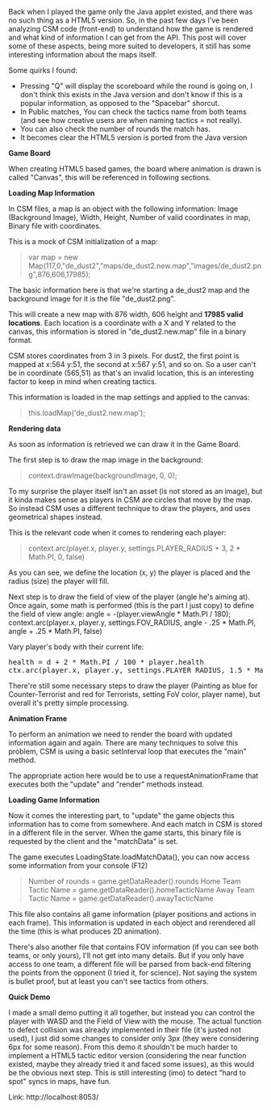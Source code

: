 Back when I played the game only the Java applet existed, and there was no such thing as a HTML5 version. So, in the past few days I've been analyzing CSM code (front-end) to understand how the game is rendered and what kind of information I can get from the API. This post will cover some of these aspects, being more suited to developers, it still has some interesting information about the maps itself.

Some quirks I found:
* Pressing "Q" will display the scoreboard while the round is going on, I don't think this exists in the Java version and don't know if this is a popular information, as opposed to the "Spacebar" shorcut.
* In Public matches, You can check the tactics name from both teams (and see how creative users are when naming tactics = not really).
* You can also check the number of rounds the match has.
* It becomes clear the HTML5 version is ported from the Java version



**Game Board**

When creating HTML5 based games, the board where animation is drawn is called "Canvas", this will be referenced in following sections.


**Loading Map Information**

In CSM files, a map is an object with the following information: Image (Background Image), Width, Height, Number of valid coordinates in map, Binary file with coordinates.

This is a mock of CSM initialization of a map:
>var map = new Map(117,0,"de_dust2","maps/de_dust2.new.map","images/de_dust2.png",876,606,17985);

The basic information here is that we're starting a de_dust2 map and the background image for it is the file "de_dust2.png".

This will create a new map with 876 width, 606 height and **17985 valid locations**.
Each location is a coordinate with a X and Y related to the canvas, this information is stored in "de_dust2.new.map" file in a binary format.

CSM stores coordinates from 3 in 3 pixels. For dust2, the first point is mapped at x:564 y:51, the second at x:567 y:51, and so on. So a user can't be in coordinate (565,51) as that's an invalid location, this is an interesting factor to keep in mind when creating tactics.

This information is loaded in the map settings and applied to the canvas:
>this.loadMap('de_dust2.new.map');


**Rendering data**

As soon as information is retrieved we can draw it in the Game Board.

The first step is to draw the map image in the background:
>context.drawImage(backgroundImage, 0, 0);


To my surprise the player itself isn't an asset (is not stored as an image), but it kinda makes sense as players in CSM are circles that move by the map. So instead CSM uses a different technique to draw the players, and uses geometrical shapes instead.

This is the relevant code when it comes to rendering each player:
>context.arc(player.x, player.y, settings.PLAYER_RADIUS + 3, 2 * Math.PI, 0, false)

As you can see, we define the location (x, y) the player is placed and the radius (size) the player will fill.

Next step is to draw the field of view of the player (angle he's aiming at). Once again, some math is performed (this is the part I just copy) to define the field of view angle:
angle = -(player.viewAngle * Math.PI / 180);
context.arc(player.x, player.y, settings.FOV_RADIUS, angle - .25 * Math.PI, angle + .25 * Math.PI, false)

Vary player's body with their current life:
<pre>health = d + 2 * Math.PI / 100 * player.health
ctx.arc(player.x, player.y, settings.PLAYER_RADIUS, 1.5 * Math.PI, health, false)</pre>

There're still some necessary steps to draw the player (Painting as blue for Counter-Terrorist and red for Terrorists, setting FoV color, player name), but overall it's pretty simple processing.


**Animation Frame**

To perform an animation we need to render the board with updated information again and again. There are many techniques to solve this problem, CSM is using a basic setInterval loop that executes the "main" method.

The appropriate action here would be to use a requestAnimationFrame that executes both the "update" and "render" methods instead.


**Loading Game Information**

Now it comes the interesting part, to "update" the game objects this information has to come from somewhere. And each match in CSM is stored in a different file in the server.
When the game starts, this binary file is requested by the client and the "matchData" is set.

The game executes LoadingState.loadMatchData(), you can now access some information from your console (F12)
>Number of rounds = game.getDataReader().rounds
>Home Team Tactic Name = game.getDataReader().homeTacticName
>Away Team Tactic Name = game.getDataReader().awayTacticName

This file also contains all game information (player positions and actions in each frame). This information is updated in each object and rerendered all the time (this is what produces 2D animation).

There's also another file that contains FOV information (if you can see both teams, or only yours), I'll not get into many details. But if you only have access to one team, a different file will be parsed from back-end filtering the points from the opponent (I tried it, for science). Not saying the system is bullet proof, but at least you can't see tactics from others.


**Quick Demo**

I made a small demo putting it all together, but instead you can control the player with WASD and the Field of View with the mouse. The actual function to defect collision was already implemented in their file (it's justed not used), I just did some changes to consider only 3px (they were considering 6px for some reason). 
From this demo it shouldn't be much harder to implement a HTML5 tactic editor version (considering the near function existed, maybe they already tried it and faced some issues), as this would be the obvious next step.
This is still interesting (imo) to detect "hard to spot" syncs in maps, have fun.

Link: http://localhost:8053/